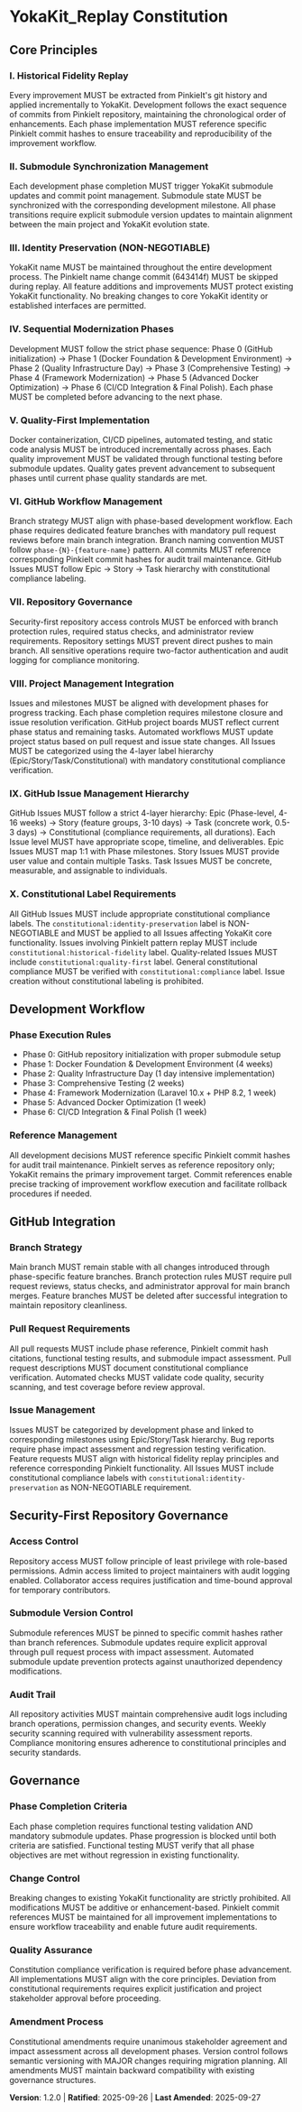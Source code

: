 <!--
Sync Impact Report:
- Version change: 1.1.0 → 1.2.0
- Modified principles:
  * Sequential Modernization Phases (IV) - Updated to include Phase 6
  * GitHub Workflow Management (VI) - Enhanced with Epic/Story/Task hierarchy
  * Project Management Integration (VIII) - Added GitHub management structure
- Added sections:
  * GitHub Issue Management Hierarchy (IX)
  * Constitutional Label Requirements (X)
- Removed sections: None
- Templates requiring updates: ✅ Updated GitHub management documentation
- Follow-up TODOs: None
-->

# YokaKit_Replay Constitution

## Core Principles

### I. Historical Fidelity Replay
Every improvement MUST be extracted from PinkieIt's git history and applied incrementally to YokaKit. Development follows the exact sequence of commits from PinkieIt repository, maintaining the chronological order of enhancements. Each phase implementation MUST reference specific PinkieIt commit hashes to ensure traceability and reproducibility of the improvement workflow.

### II. Submodule Synchronization Management
Each development phase completion MUST trigger YokaKit submodule updates and commit point management. Submodule state MUST be synchronized with the corresponding development milestone. All phase transitions require explicit submodule version updates to maintain alignment between the main project and YokaKit evolution state.

### III. Identity Preservation (NON-NEGOTIABLE)
YokaKit name MUST be maintained throughout the entire development process. The PinkieIt name change commit (643414f) MUST be skipped during replay. All feature additions and improvements MUST protect existing YokaKit functionality. No breaking changes to core YokaKit identity or established interfaces are permitted.

### IV. Sequential Modernization Phases
Development MUST follow the strict phase sequence: Phase 0 (GitHub initialization) → Phase 1 (Docker Foundation & Development Environment) → Phase 2 (Quality Infrastructure Day) → Phase 3 (Comprehensive Testing) → Phase 4 (Framework Modernization) → Phase 5 (Advanced Docker Optimization) → Phase 6 (CI/CD Integration & Final Polish). Each phase MUST be completed before advancing to the next phase.

### V. Quality-First Implementation
Docker containerization, CI/CD pipelines, automated testing, and static code analysis MUST be introduced incrementally across phases. Each quality improvement MUST be validated through functional testing before submodule updates. Quality gates prevent advancement to subsequent phases until current phase quality standards are met.

### VI. GitHub Workflow Management
Branch strategy MUST align with phase-based development workflow. Each phase requires dedicated feature branches with mandatory pull request reviews before main branch integration. Branch naming convention MUST follow `phase-{N}-{feature-name}` pattern. All commits MUST reference corresponding PinkieIt commit hashes for audit trail maintenance. GitHub Issues MUST follow Epic → Story → Task hierarchy with constitutional compliance labeling.

### VII. Repository Governance
Security-first repository access controls MUST be enforced with branch protection rules, required status checks, and administrator review requirements. Repository settings MUST prevent direct pushes to main branch. All sensitive operations require two-factor authentication and audit logging for compliance monitoring.

### VIII. Project Management Integration
Issues and milestones MUST be aligned with development phases for progress tracking. Each phase completion requires milestone closure and issue resolution verification. GitHub project boards MUST reflect current phase status and remaining tasks. Automated workflows MUST update project status based on pull request and issue state changes. All Issues MUST be categorized using the 4-layer label hierarchy (Epic/Story/Task/Constitutional) with mandatory constitutional compliance verification.

### IX. GitHub Issue Management Hierarchy
GitHub Issues MUST follow a strict 4-layer hierarchy: Epic (Phase-level, 4-16 weeks) → Story (feature groups, 3-10 days) → Task (concrete work, 0.5-3 days) → Constitutional (compliance requirements, all durations). Each Issue level MUST have appropriate scope, timeline, and deliverables. Epic Issues MUST map 1:1 with Phase milestones. Story Issues MUST provide user value and contain multiple Tasks. Task Issues MUST be concrete, measurable, and assignable to individuals.

### X. Constitutional Label Requirements
All GitHub Issues MUST include appropriate constitutional compliance labels. The `constitutional:identity-preservation` label is NON-NEGOTIABLE and MUST be applied to all Issues affecting YokaKit core functionality. Issues involving PinkieIt pattern replay MUST include `constitutional:historical-fidelity` label. Quality-related Issues MUST include `constitutional:quality-first` label. General constitutional compliance MUST be verified with `constitutional:compliance` label. Issue creation without constitutional labeling is prohibited.

## Development Workflow

### Phase Execution Rules
- Phase 0: GitHub repository initialization with proper submodule setup
- Phase 1: Docker Foundation & Development Environment (4 weeks)
- Phase 2: Quality Infrastructure Day (1 day intensive implementation)
- Phase 3: Comprehensive Testing (2 weeks)
- Phase 4: Framework Modernization (Laravel 10.x + PHP 8.2, 1 week)
- Phase 5: Advanced Docker Optimization (1 week)
- Phase 6: CI/CD Integration & Final Polish (1 week)

### Reference Management
All development decisions MUST reference specific PinkieIt commit hashes for audit trail maintenance. PinkieIt serves as reference repository only; YokaKit remains the primary improvement target. Commit references enable precise tracking of improvement workflow execution and facilitate rollback procedures if needed.

## GitHub Integration

### Branch Strategy
Main branch MUST remain stable with all changes introduced through phase-specific feature branches. Branch protection rules MUST require pull request reviews, status checks, and administrator approval for main branch merges. Feature branches MUST be deleted after successful integration to maintain repository cleanliness.

### Pull Request Requirements
All pull requests MUST include phase reference, PinkieIt commit hash citations, functional testing results, and submodule impact assessment. Pull request descriptions MUST document constitutional compliance verification. Automated checks MUST validate code quality, security scanning, and test coverage before review approval.

### Issue Management
Issues MUST be categorized by development phase and linked to corresponding milestones using Epic/Story/Task hierarchy. Bug reports require phase impact assessment and regression testing verification. Feature requests MUST align with historical fidelity replay principles and reference corresponding PinkieIt functionality. All Issues MUST include constitutional compliance labels with `constitutional:identity-preservation` as NON-NEGOTIABLE requirement.

## Security-First Repository Governance

### Access Control
Repository access MUST follow principle of least privilege with role-based permissions. Admin access limited to project maintainers with audit logging enabled. Collaborator access requires justification and time-bound approval for temporary contributors.

### Submodule Version Control
Submodule references MUST be pinned to specific commit hashes rather than branch references. Submodule updates require explicit approval through pull request process with impact assessment. Automated submodule update prevention protects against unauthorized dependency modifications.

### Audit Trail
All repository activities MUST maintain comprehensive audit logs including branch operations, permission changes, and security events. Weekly security scanning required with vulnerability assessment reports. Compliance monitoring ensures adherence to constitutional principles and security standards.

## Governance

### Phase Completion Criteria
Each phase completion requires functional testing validation AND mandatory submodule updates. Phase progression is blocked until both criteria are satisfied. Functional testing MUST verify that all phase objectives are met without regression in existing functionality.

### Change Control
Breaking changes to existing YokaKit functionality are strictly prohibited. All modifications MUST be additive or enhancement-based. PinkieIt commit references MUST be maintained for all improvement implementations to ensure workflow traceability and enable future audit requirements.

### Quality Assurance
Constitution compliance verification is required before phase advancement. All implementations MUST align with the core principles. Deviation from constitutional requirements requires explicit justification and project stakeholder approval before proceeding.

### Amendment Process
Constitutional amendments require unanimous stakeholder agreement and impact assessment across all development phases. Version control follows semantic versioning with MAJOR changes requiring migration planning. All amendments MUST maintain backward compatibility with existing governance structures.

**Version**: 1.2.0 | **Ratified**: 2025-09-26 | **Last Amended**: 2025-09-27